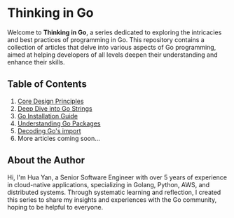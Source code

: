# Thinking in Go

Welcome to **Thinking in Go**, a series dedicated to exploring the intricacies and best practices of programming in Go. This repository contains a collection of articles that delve into various aspects of Go programming, aimed at helping developers of all levels deepen their understanding and enhance their skills.

## Table of Contents

1. [Core Design Principles](articles/core-design-principles.md)
2. [Deep Dive into Go Strings](articles/deep-dive-into-go-strings.md)
3. [Go Installation Guide](articles/go-installation-guide.md)
4. [Understanding Go Packages](articles/understanding-go-packages.md)
5. [Decoding Go's import](articles/go-imports-explained.md)
6. More articles coming soon...

## About the Author

Hi, I'm Hua Yan, a Senior Software Engineer with over 5 years of experience in cloud-native applications, specializing in Golang, Python, AWS, and distributed systems. Through systematic learning and reflection, I created this series to share my insights and experiences with the Go community, hoping to be helpful to everyone.
